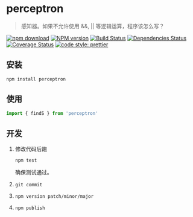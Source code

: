 # perceptron

> 感知器。如果不允许使用 &&, || 等逻辑运算，程序该怎么写？

[![npm download][download-image]][download-url]
[![NPM version](https://badge.fury.io/js/perceptron.png)](http://badge.fury.io/js/perceptron)
[![Build Status](https://travis-ci.com/Jeff-Tian/perceptron.svg?branch=master)](https://travis-ci.com/Jeff-Tian/perceptron)
[![Dependencies Status](https://david-dm.org/Jeff-Tian/perceptron.png)](https://david-dm.org/jeff-tian/perceptron)
[![Coverage Status](https://coveralls.io/repos/github/Jeff-Tian/perceptron/badge.svg?branch=master)](https://coveralls.io/github/Jeff-Tian/perceptron?branch=master)
[![code style: prettier](https://img.shields.io/badge/code_style-prettier-ff69b4.svg?style=flat-square)](https://github.com/Jeff-Tian/perceptron)

[download-image]: https://img.shields.io/npm/dm/perceptron.svg?style=flat-square
[download-url]: https://npmjs.org/package/perceptron

## 安装

```shell
npm install perceptron
```

## 使用
```typescript
import { findS } from 'perceptron'
```

## 开发

1. 修改代码后跑

   ```shell
   npm test
   ```

   确保测试通过。

2. `git commit`
3. `npm version patch/minor/major`
4. `npm publish`
